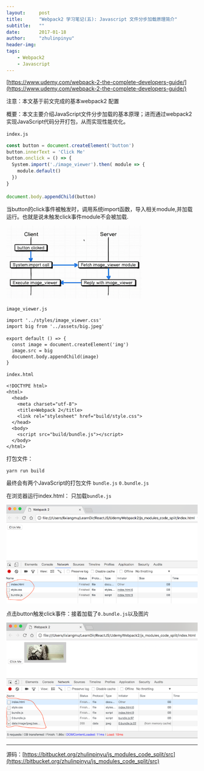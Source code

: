 ```yaml
---
layout:     post
title:      "Webpack2 学习笔记(五): Javascript 文件分步加载原理简介"
subtitle:   ""
date:       2017-01-18
author:     "zhulinpinyu"
header-img:
tags:
    - Webpack2
    - Javascript
---
```


[https://www.udemy.com/webpack-2-the-complete-developers-guide/](https://www.udemy.com/webpack-2-the-complete-developers-guide/)

注意：本文基于前文完成的基本webpack2 配置

概要：本文主要介绍JavaScript文件分步加载的基本原理；进而通过webpack2 实现JavaScript代码分开打包，从而实现性能优化。

`index.js`

```javascript
const button = document.createElement('button')
button.innerText = 'Click Me'
button.onclick = () => {
  System.import('./image_viewer').then( module => {
    module.default()
  })
}

document.body.appendChild(button)
```

当button的click事件被触发时，调用系统import函数，导入相关module,并加载运行。也就是说未触发click事件module不会被加载.

![/img/in-post/20170118-click-flow.png](/img/in-post/20170118-click-flow.png)

`image_viewer.js`

```
import '../styles/image_viewer.css'
import big from '../assets/big.jpeg'

export default () => {
  const image = document.createElement('img')
  image.src = big
  document.body.appendChild(image)
}
```

`index.html`

```
<!DOCTYPE html>
<html>
  <head>
    <meta charset="utf-8">
    <title>Webpack 2</title>
    <link rel="stylesheet" href="build/style.css">
  </head>
  <body>
    <script src="build/bundle.js"></script>
  </body>
</html>
```

 打包文件：

```
yarn run build
```

最终会有两个JavaScript的打包文件 `bundle.js` `0.bundle.js`

在浏览器运行index.html：  只加载`bundle.js`

![/img/in-post/20170118-index-page.png](/img/in-post/20170118-index-page.png)

点击button触发click事件：接着加载了`0.bundle.js`以及图片

![/img/in-post/20170118-clicked-button.png](/img/in-post/20170118-clicked-button.png)

---

源码：[https://bitbucket.org/zhulinpinyu/js_modules_code_split/src](https://bitbucket.org/zhulinpinyu/js_modules_code_split/src)
